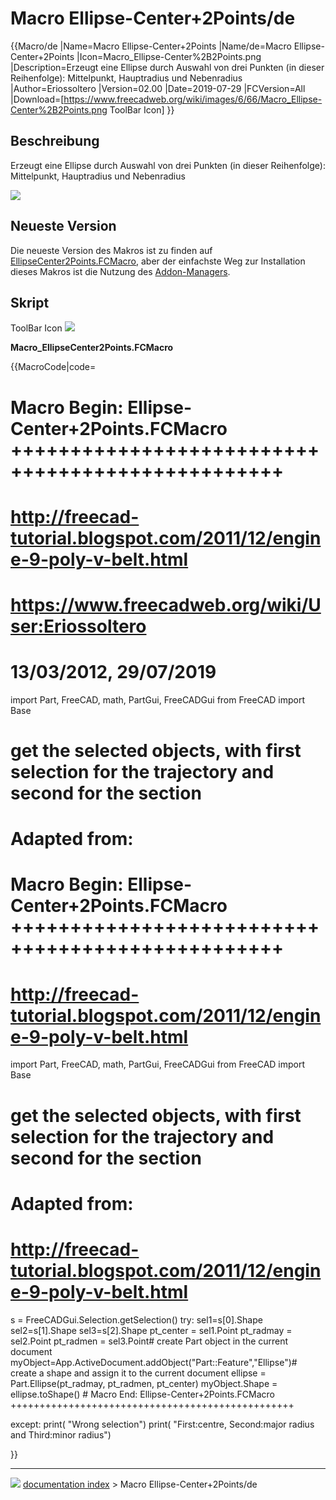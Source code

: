 # Macro Ellipse-Center+2Points/de
{{Macro/de
|Name=Macro Ellipse-Center+2Points
|Name/de=Macro Ellipse-Center+2Points
|Icon=Macro_Ellipse-Center%2B2Points.png
|Description=Erzeugt eine Ellipse durch Auswahl von drei Punkten (in dieser Reihenfolge): Mittelpunkt, Hauptradius und Nebenradius
|Author=Eriossoltero
|Version=02.00
|Date=2019-07-29
|FCVersion=All
|Download=[https://www.freecadweb.org/wiki/images/6/66/Macro_Ellipse-Center%2B2Points.png ToolBar Icon]
}}

## Beschreibung

Erzeugt eine Ellipse durch Auswahl von drei Punkten (in dieser Reihenfolge): Mittelpunkt, Hauptradius und Nebenradius

![](images/EllipseCenter2Point.png )

## Neueste Version 

Die neueste Version des Makros ist zu finden auf [EllipseCenter2Points.FCMacro](https://github.com/FreeCAD/FreeCAD-macros/blob/master/ObjectCreation/EllipseCenter2Points.FCMacro), aber der einfachste Weg zur Installation dieses Makros ist die Nutzung des [Addon-Managers](Std_AddonMgr/de.md).

## Skript

ToolBar Icon ![](images/Macro_Ellipse-Center%2B2Points.png )

**Macro_EllipseCenter2Points.FCMacro**


{{MacroCode|code=


# Macro Begin: Ellipse-Center+2Points.FCMacro +++++++++++++++++++++++++++++++++++++++++++++++++
# http://freecad-tutorial.blogspot.com/2011/12/engine-9-poly-v-belt.html
# https://www.freecadweb.org/wiki/User:Eriossoltero
# 13/03/2012, 29/07/2019
import Part, FreeCAD, math, PartGui, FreeCADGui
from FreeCAD import Base

# get the selected objects, with first selection for the trajectory and second for the section
# Adapted from:
# Macro Begin: Ellipse-Center+2Points.FCMacro +++++++++++++++++++++++++++++++++++++++++++++++++
# http://freecad-tutorial.blogspot.com/2011/12/engine-9-poly-v-belt.html
import Part, FreeCAD, math, PartGui, FreeCADGui
from FreeCAD import Base

# get the selected objects, with first selection for the trajectory and second for the section
# Adapted from:
# http://freecad-tutorial.blogspot.com/2011/12/engine-9-poly-v-belt.html
s = FreeCADGui.Selection.getSelection()
try:
    sel1=s[0].Shape
    sel2=s[1].Shape
    sel3=s[2].Shape
    pt_center = sel1.Point
    pt_radmay = sel2.Point
    pt_radmen = sel3.Point# create Part object in the current document
    myObject=App.ActiveDocument.addObject("Part::Feature","Ellipse")# create a shape and assign it to the current document
    ellipse = Part.Ellipse(pt_radmay, pt_radmen, pt_center)
    myObject.Shape = ellipse.toShape()
    # Macro End: Ellipse-Center+2Points.FCMacro +++++++++++++++++++++++++++++++++++++++++++++++++

except:
    print( "Wrong selection")
    print( "First:centre, Second:major radius and Third:minor radius")

}}



---
![](images/Button_right.svg) [documentation index](../README.md) > Macro Ellipse-Center+2Points/de
